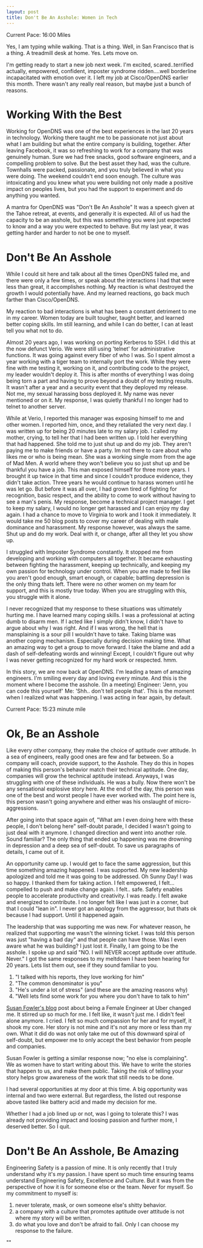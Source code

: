 ```yaml
---
layout: post
title: Don't Be An Asshole: Women in Tech
---
```


Current Pace: 16:00 Miles

Yes, I am typing while walking. That is a thing. Well, in San Francisco that is a thing. A treadmill desk at home. Yes. Lets move on.

I'm getting ready to start a new job next week. I'm excited, scared..terrified actually, empowered, confident, imposter syndrome ridden....well borderline incapacitated with emotion over it. I left my job at Cisco/OpenDNS earlier this month. There wasn't any really real reason, but maybe just a bunch of reasons.

Working With the Best
===
Working for OpenDNS was one of the best experiences in the last 20 years in technology. Working there taught me to be passionate not just about what I am building but what the entire company is building, together. After leaving Facebook, it was so refreshing to work for a company that was genuinely human. Sure we had free snacks, good software engineers, and a compelling problem to solve. But the best asset they had, was the culture. Townhalls were packed, passionate, and you truly believed in what you were doing. The weekend couldn't end soon enough. The culture was intoxicating and you knew what you were building not only made a positive impact on peoples lives, but you had the support to experiment and do anything you wanted.

A mantra for OpenDNS was "Don't Be An Asshole" It was a speech given at the Tahoe retreat, at events, and generally it is expected. All of us had the capacity to be an asshole, but this was something you were just expected to know and a way you were expected to behave. But my last year, it was getting harder and harder to not be one to myself.

Don't Be An Asshole
===
While I could sit here and talk about all the times OpenDNS failed me, and there were only a few times, or speak about the interactions I had that were less than great, it accomplishes nothing. My reaction is what destroyed the growth I would potentially have. And my learned reactions, go back much farther than Cisco/OpenDNS.

My reaction to bad interactions is what has been a constant detriment to me in my career. Women today are built tougher, taught better, and learned better coping skills. Im still learning, and while I can do better, I can at least tell you what not to do.

Almost 20 years ago, I was working on porting Kerberos to SSH. I did this at the now defunct Verio. We were still using 'telnet' for administrative functions. It was going against every fiber of who I was. So I spent almost a year working with a tiger team to internally port the work. While they were fine with me testing it, working on it, and contributing code to the project, my leader wouldn't deploy it. This is after months of everything I was doing being torn a part and having to prove beyond a doubt of my testing results. It wasn't after a year and a security event that they deployed my release. Not me, my sexual harassing boss deployed it. My name was never mentioned or on it. My response, I was quietly thankful I no longer had to telnet to another server.

While at Verio, I reported this manager was exposing himself to me and other women. I reported him, once, and they retaliated the very next day.  I was written up for being 20 minutes late to my salary job.  I called my mother, crying, to tell her that I had been written up. I told her everything that had happened. She told me to just shut up and do my job. They aren't paying me to make friends or have a party. Im not there to care about who likes me or who is being mean. She was a working single mom from the age of Mad Men. A world where they won't believe you so just shut up and be thankful you have a job. This man exposed himself for three more years. I brought it up twice in that time and since I couldn't produce evidence, they didn't take action. Three years he would continue to harass women until he was let go. But before it was all over, I had grown tired of fighting for recognition, basic respect, and the ability to come to work without having to see a man's penis. My response, become a technical project manager. I get to keep my salary, I would no longer get harassed and I can enjoy my day again. I had a chance to move to Virginia to work and I took it immediately. It would take me 50 blog posts to cover my career of dealing with male dominance and harassment. My response however, was always the same. Shut up and do my work. Deal with it, or change, after all they let you show up.

I struggled with Imposter Syndrome constantly. It stopped me from developing and working with computers all together. It became exhausting between fighting the harassment, keeping up technically, and keeping my own passion for technology under control. When you are made to feel like you aren't good enough, smart enough, or capable; battling depression is the only thing thats left. There were no other women on my team for support, and this is mostly true today. When you are struggling with this, you struggle with it alone.

I never recognized that my response to these situations was ultimately hurting me. I have learned many coping skills. I was a professional at acting dumb to disarm men. If I acted like I simply didn't know, I didn't have to argue about why I was right. And if I was wrong, the hell that is mansplaining is a sour pill I wouldn't have to take. Taking blame was another coping mechanism. Especially during decision making time. What an amazing way to get a group to move forward. I take the blame and add a dash of self-defeating words and winning! Except, I couldn't figure out why I was never getting recognized for my hard work or respected. hmm.

In this story, we are now back at OpenDNS. I'm leading a team of amazing engineers. I'm smiling every day and loving every minute. And this is the moment where I become the asshole. (In a meeting) Engineer: 'Jenn, you can code this yourself' Me: 'Shh.. don't tell people that'.  This is the moment when I realized what was happening. I was acting in fear again, by default.

Current Pace: 15:23 minute mile

Ok, Be an Asshole
===
Like every other company, they make the choice of aptitude over attitude. In a sea of engineers, really good ones are few and far between. So a company will coach, provide support, to the Asshole. They do this in hopes of making this person's behavior match their technical aptitude. One day, companies will grow the technical aptitude instead. Anyways, I was struggling with one of these individuals. He was a bully. Now there won't be any sensational explosive story here. At the end of the day, this person was one of the best and worst people I have ever worked with. The point here is, this person wasn't going anywhere and either was his onslaught of micro-aggressions.

After going into that space again of, "What am I even doing here with these people, I don't belong here" self-doubt parade, I decided I wasn't going to just deal with it anymore. I changed direction and went into another role. Sound familiar? The only thing that ended up happening was me drowning in depression and a deep sea of self-doubt. To save us paragraphs of details, I came out of it.

An opportunity came up. I would get to face the same aggression, but this time something amazing happened. I was supported. My new leadership apologized and told me it was going to be addressed. Oh Sunny Day! I was so happy. I thanked them for taking action. I felt empowered, I felt... compelled to push and make change again. I felt.. safe. Safety enables people to accelerate productivity and creativity. I was ready. I felt awake and energized to contribute. I no longer felt like I was just in a corner, but that I could "lean in". I never got an apology from the aggressor, but thats ok because I had support. Until it happened again.

The leadership that was supporting me was new. For whatever reason, he realized that supporting me wasn't the winning ticket. I was told this person was just "having a bad day" and that people can have those. Was I even aware what he was building? I just lost it. Finally, I am going to be the asshole. I spoke up and said "NO. I will NEVER accept aptitude over attitude. Never." I got the same responses to my meltdown I have been hearing for 20 years. Lets list them out, see if they sound familiar to you.

1. "I talked with his reports, they love working for him"
2. "The common denominator is you"
3. "He's under a lot of stress" (and these are the amazing reasons why)
4. "Well lets find some work for you where you don't have to talk to him"

[Susan Fowler's blog](https://www.susanjfowler.com/blog/2017/2/19/reflecting-on-one-very-strange-year-at-uber) post about being a Female Engineer at Uber changed me. It stirred up so much for me. I felt like, it wasn't just me. I didn't feel alone anymore. I cried. I felt so much compassion for her and for myself, it shook my core. Her story is not mine and it's not any more or less than my own. What it did do was not only take me out of this downward spiral of self-doubt, but empower me to only accept the best behavior from people and companies.

Susan Fowler is getting a similar response now; "no else is complaining". We as women have to start writing about this. We have to write the stories that happen to us, and make them public. Taking the risk of telling your story helps grow awareness of the work that still needs to be done.

I had several opportunities at my door at this time. A big opportunity was internal and two were external. But regardless, the listed out response above tasted like battery acid and made my decision for me.

Whether I had a job lined up or not, was I going to tolerate this? I was already not providing impact and loosing passion and further more, I deserved better. So I quit.

Don't Be An Asshole, Be Amazing
===

Engineering Safety is a passion of mine. It is only recently that I truly understand why it's *my* passion. I have spent so much time ensuring teams understand Engineering Safety, Excellence and Culture. But it was from the perspective of how it is for someone else or the team. Never for myself. So my commitment to myself is:

 1. never tolerate, mask, or own someone else's shitty behavior.
 2. a company with a culture that promotes aptitude over attitude is not where my story will be written.
 3. do what you love and don't be afraid to fail. Only I can choose my response to the failure.


""
